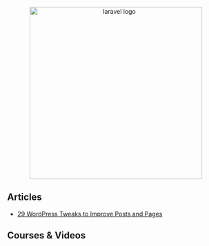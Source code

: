 <p align="center">
  <img width="400" src="https://i.ytimg.com/vi/NtDfaWfOuT0/maxresdefault.jpg"  alt="laravel logo">
</p>

## Articles

- [29 WordPress Tweaks to Improve Posts and Pages](https://www.hongkiat.com/blog/wordpress-tweaks-for-post-management/)

## Courses & Videos

